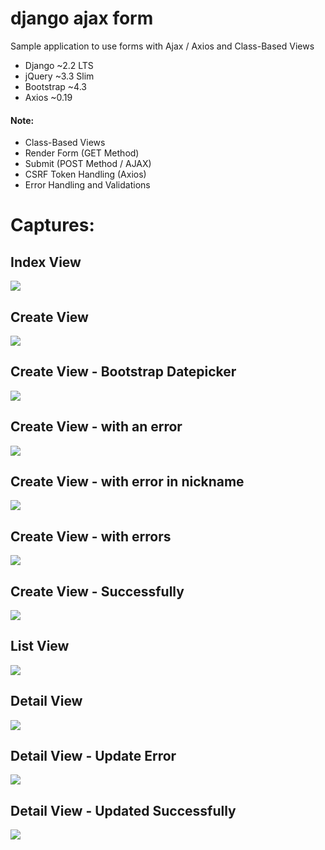# django ajax form

Sample application to use forms with Ajax / Axios and Class-Based Views

* Django    ~2.2 LTS
* jQuery    ~3.3 Slim
* Bootstrap ~4.3
* Axios     ~0.19

#### Note:
* Class-Based Views
* Render Form (GET Method)
* Submit (POST Method / AJAX)
* CSRF Token Handling (Axios)
* Error Handling and Validations

# Captures:
## Index View

![](screenshots/index.png)

## Create View

![](screenshots/create.png)

## Create View - Bootstrap Datepicker

![](screenshots/create-datepicker.png)

## Create View - with an error

![](screenshots/create-error.png)

## Create View - with error in nickname

![](screenshots/create-error-nickname.png)

## Create View - with errors

![](screenshots/create-errors.png)

## Create View - Successfully

![](screenshots/create-successfully.png)

## List View

![](screenshots/list.png)

## Detail View

![](screenshots/detail.png)

## Detail View - Update Error

![](screenshots/detail-update-error.png)

## Detail View - Updated Successfully

![](screenshots/detail-updated-successfully.png)